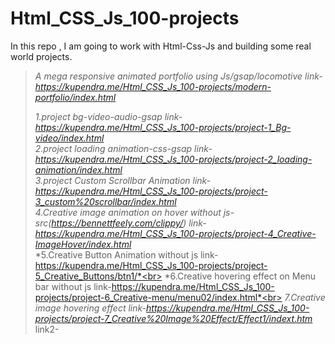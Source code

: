 # Html_CSS_Js_100-projects
In this repo , I am going to work with Html-Css-Js and building some real world projects.

>*A mega responsive animated portfolio using Js/gsap/locomotive link-https://kupendra.me/Html_CSS_Js_100-projects/modern-portfolio/index.html*
>        
>                                   
>*1.project bg-video-audio-gsap link-https://kupendra.me/Html_CSS_Js_100-projects/project-1_Bg-video/index.html* <br>
>*2.project loading animation-css-gsap link-https://kupendra.me/Html_CSS_Js_100-projects/project-2_loading-animation/index.html*  <br>
>*3.project Custom Scrollbar Animation link-https://kupendra.me/Html_CSS_Js_100-projects/project-3_custom%20scrollbar/index.html* <br>
>*4.Creative image animation on hover without js- src(https://bennettfeely.com/clippy/) link-https://kupendra.me/Html_CSS_Js_100-projects/project-4_Creative-ImageHover/index.html* <br>
>*5.Creative Button Animation without js link-https://kupendra.me/Html_CSS_Js_100-projects/project-5_Creative_Buttons/btn1/*<br>
>*6.Creative hovering effect on Menu bar without js link-https://kupendra.me/Html_CSS_Js_100-projects/project-6_Creative-menu/menu02/index.html*<br>
>*7.Creative image hovering effect link-https://kupendra.me/Html_CSS_Js_100-projects/project-7_Creative%20Image%20Effect/Effect1/indext.htm*
link2-

